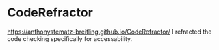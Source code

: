 # CodeRefractor
https://anthonystematz-breitling.github.io/CodeRefractor/
I refracted the code checking specifically for accessability.
